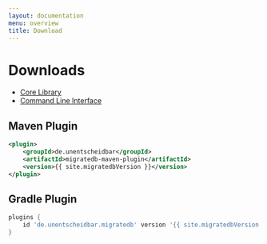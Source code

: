 ```yaml
---                   
layout: documentation
menu: overview
title: Download
---
```

# Downloads                     

<ul>
    <li><a href="https://search.maven.org/artifact/de.unentscheidbar/migratedb-core/{{ site.migratedbVersion }}/jar">Core Library</a></li>
    <li><a href="https://search.maven.org/artifact/de.unentscheidbar/migratedb-commandline/{{ site.migratedbVersion }}/tar.gz">Command Line Interface</a></li>

</ul>

## Maven Plugin
````xml
<plugin>
    <groupId>de.unentscheidbar</groupId>
    <artifactId>migratedb-maven-plugin</artifactId>
    <version>{{ site.migratedbVersion }}</version>
</plugin>
````

## Gradle Plugin
````groovy
plugins {
    id 'de.unentscheidbar.migratedb' version '{{ site.migratedbVersion }}'
}
````
